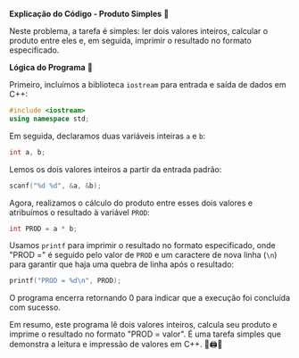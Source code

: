 **Explicação do Código - Produto Simples** 📜

Neste problema, a tarefa é simples: ler dois valores inteiros, calcular o produto entre eles e, em seguida, imprimir o resultado no formato especificado.

**Lógica do Programa** 🤔

Primeiro, incluímos a biblioteca `iostream` para entrada e saída de dados em C++:

```cpp
#include <iostream>
using namespace std;
```

Em seguida, declaramos duas variáveis inteiras `a` e `b`:

```cpp
int a, b;
```

Lemos os dois valores inteiros a partir da entrada padrão:

```cpp
scanf("%d %d", &a, &b);
```

Agora, realizamos o cálculo do produto entre esses dois valores e atribuímos o resultado à variável `PROD`:

```cpp
int PROD = a * b;
```

Usamos `printf` para imprimir o resultado no formato especificado, onde "PROD =" é seguido pelo valor de `PROD` e um caractere de nova linha (`\n`) para garantir que haja uma quebra de linha após o resultado:

```cpp
printf("PROD = %d\n", PROD);
```

O programa encerra retornando 0 para indicar que a execução foi concluída com sucesso.

Em resumo, este programa lê dois valores inteiros, calcula seu produto e imprime o resultado no formato "PROD = valor". É uma tarefa simples que demonstra a leitura e impressão de valores em C++. 🧮🖨️📝
